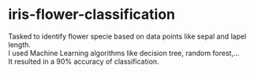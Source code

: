 # iris-flower-classification
Tasked to identify flower specie based on data points like sepal and lapel length.  
I used Machine Learning algorithms like decision tree, random forest,...  
It resulted in a 90% accuracy of classification.  
